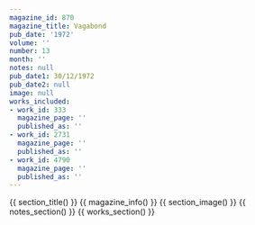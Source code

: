 ```yaml
---
magazine_id: 870
magazine_title: Vagabond
pub_date: '1972'
volume: ''
number: 13
month: ''
notes: null
pub_date1: 30/12/1972
pub_date2: null
image: null
works_included:
- work_id: 333
  magazine_page: ''
  published_as: ''
- work_id: 2731
  magazine_page: ''
  published_as: ''
- work_id: 4790
  magazine_page: ''
  published_as: ''
---
```


{{ section_title() }}
{{ magazine_info() }}
{{ section_image() }}
{{ notes_section() }}
{{ works_section() }}
